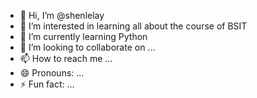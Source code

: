 - 👋 Hi, I’m @shenlelay
- 👀 I’m interested in learning all about the course of BSIT
- 🌱 I’m currently learning Python 
- 💞️ I’m looking to collaborate on ...
- 📫 How to reach me ...
- 😄 Pronouns: ...
- ⚡ Fun fact: ...

<!---
shenlelay/shenlelay is a ✨ special ✨ repository because its `README.md` (this file) appears on your GitHub profile.
You can click the Preview link to take a look at your changes.
--->
